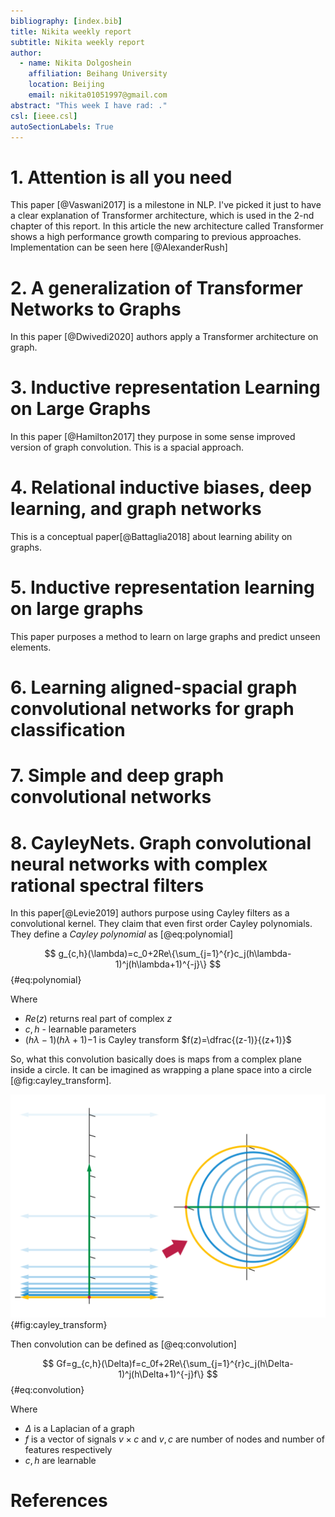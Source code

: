 ```yaml
---
bibliography: [index.bib]
title: Nikita weekly report
subtitle: Nikita weekly report
author:
  - name: Nikita Dolgoshein
    affiliation: Beihang University
    location: Beijing
    email: nikita01051997@gmail.com
abstract: "This week I have rad: ."
csl: [ieee.csl]
autoSectionLabels: True
---
```


# 1. Attention is all you need

This paper [@Vaswani2017] is a milestone in NLP. I've picked it just to have a clear explanation of Transformer architecture, which is used in the 2-nd chapter of this report. In this article the new architecture called Transformer shows a high performance growth comparing to previous approaches. Implementation can be seen here [@AlexanderRush]

# 2. A generalization of Transformer Networks to Graphs

In this paper [@Dwivedi2020] authors apply a Transformer architecture on graph.

# 3. Inductive representation Learning on Large Graphs

In this paper [@Hamilton2017] they purpose in some sense improved version of graph convolution. This is a spacial approach.

# 4. Relational inductive biases, deep learning, and graph networks

This is a conceptual paper[@Battaglia2018] about learning ability on graphs.

# 5. Inductive representation learning on large graphs

This paper purposes a method to learn on large graphs and predict unseen elements.

# 6. Learning aligned-spacial graph convolutional networks for graph classification

# 7. Simple and deep graph convolutional networks

# 8. CayleyNets. Graph convolutional neural networks with complex rational spectral filters

In this paper[@Levie2019] authors purpose using Cayley filters as a convolutional kernel. They claim that even first order Cayley polynomials.
They define a *Cayley polynomial* as [@eq:polynomial]

$$
g_{c,h}(\lambda)=c_0+2Re\{\sum_{j=1}^{r}c_j(h\lambda-1)^j(h\lambda+1)^{-j}\}
$${#eq:polynomial}

Where

- $Re(z)$ returns real part of complex $z$
- $c, h$ - learnable parameters
- $(h\lambda-1)(h\lambda+1){-1}$ is Cayley transform $f(z)=\dfrac{(z-1)}{(z+1)}$

So, what this convolution basically does is maps from a complex plane inside a circle. It can be imagined as wrapping a plane space into a circle [@fig:cayley_transform].

![Cayley transform](cayley_transform.png){#fig:cayley_transform}

Then convolution can be defined as [@eq:convolution]

$$
Gf=g_{c,h}(\Delta)f=c_0f+2Re\{\sum_{j=1}^{r}c_j(h\Delta-1)^j(h\Delta+1)^{-j}f\}
$${#eq:convolution}

Where

 - $\Delta$ is a Laplacian of a graph
 - $f$ is a vector of signals $v\times c$ and $v,c$ are number of nodes and number of features respectively
 - $c, h$ are learnable


# References